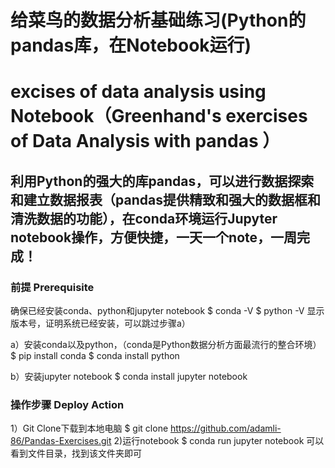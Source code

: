 
# 给菜鸟的数据分析基础练习(Python的pandas库，在Notebook运行)
# excises of data analysis using Notebook（Greenhand's exercises of Data Analysis with pandas ）

## 利用Python的强大的库pandas，可以进行数据探索和建立数据报表（pandas提供精致和强大的数据框和清洗数据的功能），在conda环境运行Jupyter notebook操作，方便快捷，一天一个note，一周完成！

### 前提 Prerequisite
确保已经安装conda、python和jupyter notebook
$ conda -V
$ python -V
显示版本号，证明系统已经安装，可以跳过步骤a）

a）安装conda以及python，（conda是Python数据分析方面最流行的整合环境）
$ pip install conda
$ conda install python

b）安装jupyter notebook
$ conda install jupyter notebook

### 操作步骤 Deploy Action

1）Git Clone下载到本地电脑
$ git clone https://github.com/adamli-86/Pandas-Exercises.git
2)运行notebook
$ conda run jupyter notebook
可以看到文件目录，找到该文件夹即可
